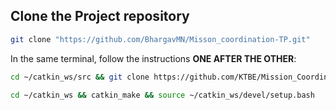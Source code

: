 ## Clone the Project repository
```bash
git clone "https://github.com/BhargavMN/Misson_coordination-TP.git"
```
In the same terminal, follow the instructions **ONE AFTER THE OTHER**:

```bash
cd ~/catkin_ws/src && git clone https://github.com/KTBE/Mission_Coordination_project.git

cd ~/catkin_ws && catkin_make && source ~/catkin_ws/devel/setup.bash
```
